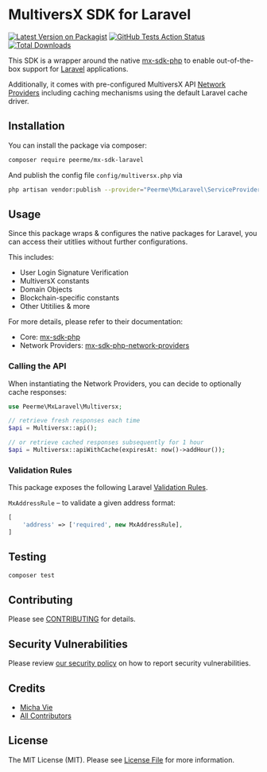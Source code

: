 # MultiversX SDK for Laravel

[![Latest Version on Packagist](https://img.shields.io/packagist/v/PeerMe/mx-sdk-laravel.svg?style=flat-square)](https://packagist.org/packages/PeerMe/mx-sdk-laravel)
[![GitHub Tests Action Status](https://img.shields.io/github/actions/workflow/status/PeerMeHQ/mx-sdk-laravel/tests.yml?branch=main&label=Tests)](https://github.com/PeerMeHQ/mx-sdk-laravel/actions?query=workflow%3ATests+branch%3Amain)
[![Total Downloads](https://img.shields.io/packagist/dt/PeerMe/mx-sdk-laravel.svg?style=flat-square)](https://packagist.org/packages/PeerMe/mx-sdk-laravel)

This SDK is a wrapper around the native [mx-sdk-php](https://github.com/PeerMeHQ/mx-sdk-php) to enable out-of-the-box support for [Laravel](https://laravel.com/) applications.

Additionally, it comes with pre-configured MultiversX API [Network Providers](https://github.com/PeerMeHQ/mx-sdk-php-network-providers) including caching mechanisms using the default Laravel cache driver.

## Installation

You can install the package via composer:

```bash
composer require peerme/mx-sdk-laravel
```

And publish the config file `config/multiversx.php` via

```bash
php artisan vendor:publish --provider="Peerme\MxLaravel\ServiceProvider" --tag="config"
```

## Usage

Since this package wraps & configures the native packages for Laravel, you can access their utitlies without further configurations.

This includes:
- User Login Signature Verification
- MultiversX constants
- Domain Objects
- Blockchain-specific constants
- Other Utitilies & more

For more details, please refer to their documentation:
- Core: [mx-sdk-php](https://github.com/PeerMeHQ/mx-sdk-php)
- Network Providers: [mx-sdk-php-network-providers](https://github.com/PeerMeHQ/mx-sdk-php-network-providers)

### Calling the API

When instantiating the Network Providers, you can decide to optionally cache responses:

```php
use Peerme\MxLaravel\Multiversx;

// retrieve fresh responses each time
$api = Multiversx::api();

// or retrieve cached responses subsequently for 1 hour
$api = Multiversx::apiWithCache(expiresAt: now()->addHour());
```
### Validation Rules

This package exposes the following Laravel [Validation Rules](https://laravel.com/docs/9.x/validation#available-validation-rules).

`MxAddressRule` – to validate a given address format:

```php
[
    'address' => ['required', new MxAddressRule],
]
```

## Testing

```bash
composer test
```

## Contributing

Please see [CONTRIBUTING](.github/CONTRIBUTING.md) for details.

## Security Vulnerabilities

Please review [our security policy](../../security/policy) on how to report security vulnerabilities.

## Credits

-   [Micha Vie](https://github.com/michavie)
-   [All Contributors](../../contributors)

## License

The MIT License (MIT). Please see [License File](LICENSE.md) for more information.
